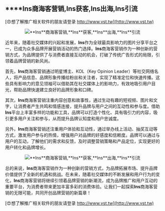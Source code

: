 ## ****Ins**商海客营销,**Ins**获客,**Ins**出海,**Ins**引流**

[😍想了解推广相关软件的朋友请登录 http://www.vst.tw](http://www.vst.tw)

 <center><img src="https://vst.tw/MP4/tuiguang/png/7.png" alt="**Ins**商海客营销,**Ins**获客,**Ins**出海,**Ins**引流"></center>

近年来，随着社交媒体的兴起和发展，**Ins**作为全球最具影响力的图片分享平台之一，已成为众多品牌开展营销活动的热门选择。**Ins**商海客营销作为一种创新的营销方式，为品牌提供了与消费者直接互动的机会，打破了传统广告形式的局限，引领着品牌营销的新风尚。

首先，**Ins**商海客营销通过明星博主、KOL（Key Opinion Leader）等社交网络名人，将产品信息、品牌形象传播给粉丝和关注者，实现了精准定位和快速传播。这些具有影响力的意见领袖可以借助其在社交媒体上的影响力，有效地吸引用户目光，帮助品牌快速建立良好的品牌形象和口碑。

其次，**Ins**商海客营销注重内容创意和故事性，通过生动有趣的短视频、图片和文字，让消费者产生共鸣和情感连接，提升品牌与用户之间的互动性和参与度。借助**Ins**平台上丰富多样的功能和工具，品牌可以打造个性化、具有吸引力的内容，吸引更多用户关注和参与，从而提升品牌认知度和用户忠诚度。

另外，**Ins**商海客营销还注重用户体验和互动性，通过举办线上活动、抽奖互动等方式，激发用户参与的热情，增强用户对品牌的好感度和信赖度。品牌可以通过与用户的互动，了解他们的需求和反馈，及时调整营销策略和产品定位，实现更好的用户转化和品牌增长。

 <center><img src="https://vst.tw/MP4/tuiguang/png/6.png" alt="**Ins**商海客营销,**Ins**获客,**Ins**出海,**Ins**引流"></center>

总的来说，**Ins**商海客营销作为一种创新的营销方式，为品牌拓展市场、提升品牌价值提供了全新的机遇和挑战。在未来，随着社交媒体的不断发展和用户行为的变化，**Ins**商海客营销将继续引领着品牌营销的新潮流，成为品牌推广和用户互动的重要平台，为消费者带来更加丰富多彩的消费体验。让我们一起探索**Ins**商海客营销的无限可能，共同开创品牌营销的新篇章！

[😍想了解推广相关软件的朋友请登录 http://www.vst.tw](http://www.vst.tw)




